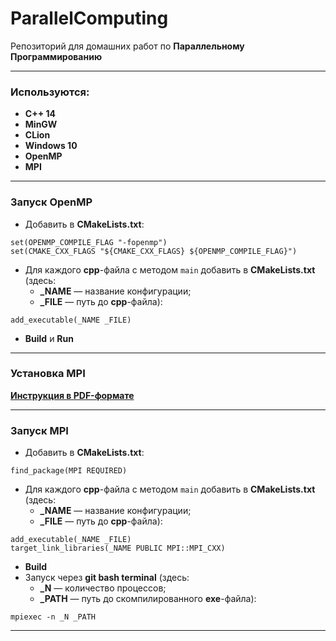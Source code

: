 # ParallelComputing

Репозиторий для домашних работ по **Параллельному Программированию**

***

### Используются:

- **С++ 14**
- **MinGW**
- **CLion**
- **Windows 10**
- **OpenMP**
- **MPI**

***

### Запуск OpenMP

- Добавить в **CMakeLists.txt**:

```
set(OPENMP_COMPILE_FLAG "-fopenmp")
set(CMAKE_CXX_FLAGS "${CMAKE_CXX_FLAGS} ${OPENMP_COMPILE_FLAG}")
```

- Для каждого **cpp**-файла с методом `main` добавить в **CMakeLists.txt** (здесь:
    - **_NAME** — название конфигурации;
    - **_FILE** — путь до **cpp**-файла):

```
add_executable(_NAME _FILE)
```

- **Build** и **Run**

***

### Установка MPI

**[Инструкция в PDF-формате](https://github.com/GalyautdinovIslam/ParallelComputing/blob/main/Instructions/Instruction%20for%20installing%20MPI%20for%20Clion%20on%20Windows%2010.pdf)**

***

### Запуск MPI

- Добавить в **CMakeLists.txt**:

```
find_package(MPI REQUIRED)
```

- Для каждого **cpp**-файла с методом `main` добавить в **CMakeLists.txt** (здесь:
    - **_NAME** — название конфигурации;
    - **_FILE** — путь до **cpp**-файла):

```
add_executable(_NAME _FILE)
target_link_libraries(_NAME PUBLIC MPI::MPI_CXX)
```

- **Build**
- Запуск через **git bash terminal** (здесь:
    - **_N** — количество процессов;
    - **_PATH** — путь до скомпилированного **exe**-файла):

```
mpiexec -n _N _PATH
```

***

